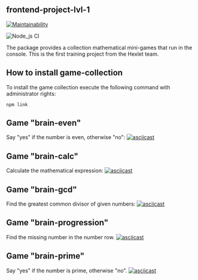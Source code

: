 ## frontend-project-lvl-1

[![Maintainability](https://api.codeclimate.com/v1/badges/877eca8267838344d4b1/maintainability)](https://codeclimate.com/github/Dicibel/frontend-project-lvl1/maintainability)

![Node_js CI](https://github.com/Dicibel/frontend-project-lvl1/workflows/Node_js%20CI/badge.svg)

The package provides a collection mathematical mini-games that run in the console. This is the first training project from the Hexlet team.

## How to install game-collection
To install the game collection execute the following command with administrator rights:
```
npm link
```
## Game "brain-even"
Say "yes" if the number is even, otherwise "no":
[![asciicast](https://asciinema.org/a/xrZWaGbYd664e92d9SKO4QppS.svg)](https://asciinema.org/a/xrZWaGbYd664e92d9SKO4QppS)

## Game "brain-calc"
Calculate the mathematical expression:
[![asciicast](https://asciinema.org/a/loIWjYX3teTRwZOYCD9A6aiG7.svg)](https://asciinema.org/a/loIWjYX3teTRwZOYCD9A6aiG7)

## Game "brain-gcd"
Find the greatest common divisor of given numbers:
[![asciicast](https://asciinema.org/a/ZZ22wD2NyiAB14bRfRaaztvdL.svg)](https://asciinema.org/a/ZZ22wD2NyiAB14bRfRaaztvdL)

## Game "brain-progression"
Find the missing number in the number row.
[![asciicast](https://asciinema.org/a/O7eie2gE0fjrQ92hrPyPjPLGX.svg)](https://asciinema.org/a/O7eie2gE0fjrQ92hrPyPjPLGX)

## Game "brain-prime"
Say "yes" if the number is prime, otherwise "no".
[![asciicast](https://asciinema.org/a/0bf5yoztA0BFAUvdTSTb5rB4j.svg)](https://asciinema.org/a/0bf5yoztA0BFAUvdTSTb5rB4j)
